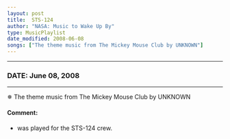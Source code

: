 ```yaml
---
layout: post
title:  STS-124
author: "NASA: Music to Wake Up By"
type: MusicPlaylist
date_modified: 2008-06-08
songs: ["The theme music from The Mickey Mouse Club by UNKNOWN"]
---
```


----
### DATE: June 08, 2008
----
✵ The theme music from The Mickey Mouse Club by UNKNOWN

#### Comment:
* was played for the STS-124 crew.



<br/>
<center>
	<a target="_blank"
	   href="https://twitter.com/intent/tweet?hashtags=Space,NASA,Playlist,NASAWakeupCalls,SpaceProgram&text={{ page.author}}, '{{ page.songs.first }}' {{ page.title }}, {{ page.date | date: '%B %d, %Y' }}. {{ site.url }}{{ page.url }}&via=nasawakeupcalls"><i class="fab fa-twitter" alt="Tweet this page" style="font-size: 1.3em;"></i></a>
	&nbsp; 	<i class="fas fa-user-astronaut" style="font-size: 1.5em;"></i> &nbsp;
    <a type="amzn" search="'The theme music from The Mickey Mouse Club by UNKNOWN'" category="popular music">
    <i class="fab fa-amazon" style="font-size: 1.3em;"></i></a>
</center>
